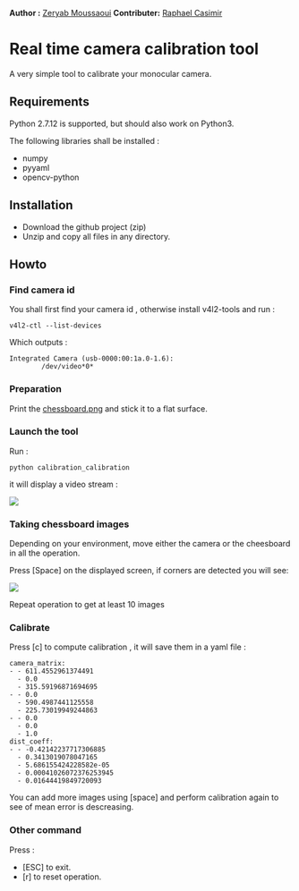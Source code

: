 **Author :** [Zeryab Moussaoui](https://fr.linkedin.com/in/zeryab-moussaoui-9a728029)
**Contributer:**  [Raphael Casimir](https://fr.linkedin.com/in/rapha%C3%ABl-casimir-47068691)

# Real time camera calibration tool 

A very simple tool to calibrate your monocular camera.
 
## Requirements

Python 2.7.12 is supported, but should also work on Python3. 

The following libraries shall be installed :
* numpy
* pyyaml
* opencv-python 

## Installation

* Download the github project (zip)
* Unzip and copy all files in any directory.

## Howto

### Find camera id

You shall first find your camera id , otherwise install v4l2-tools and run :
```
v4l2-ctl --list-devices
```
Which outputs :

```
Integrated Camera (usb-0000:00:1a.0-1.6):
        /dev/video*0*
```

### Preparation

Print the [chessboard.png](./chessboard.png) and stick it to a flat surface.

###  Launch the tool

Run : 
```
python calibration_calibration
```
it will display a video stream :

![](https://i.ibb.co/3pJM3NL/calibration.png)

###  Taking  chessboard images

Depending on your environment, move either the camera or the cheesboard in all the operation.

Press [Space] on the displayed screen, if corners are detected you will see:

![](https://i.ibb.co/8mMGSv3/chessboard-2.png)

Repeat operation to get at least 10 images 

###  Calibrate

Press [c] to compute calibration , it will save them in a yaml file :

```
camera_matrix:
- - 611.4552961374491
  - 0.0
  - 315.59196871694695
- - 0.0
  - 590.4987441125558
  - 225.73019949244863
- - 0.0
  - 0.0
  - 1.0
dist_coeff:
- - -0.42142237717306885
  - 0.3413019078047165
  - 5.686155424228582e-05
  - 0.00041026072376253945
  - 0.01644419849720093

```

You can add more images using [space] and perform calibration again to see of mean error is descreasing. 

### Other command
Press :
* [ESC] to exit.
* [r] to reset operation.
